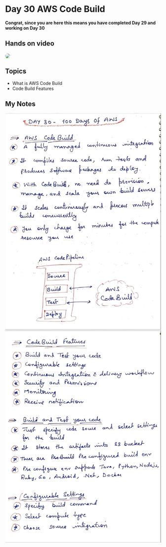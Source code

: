 # Day 30 AWS Code Build

**Congrat, since you are here this means you have completed Day 29 and working on Day 30**

## Hands on video
<a href="https://youtu.be/h-vNY9AeoNQ">
<img src="https://i3.ytimg.com/vi/h-vNY9AeoNQ/hqdefault.jpg" align="center" width="200" style="border-radius:40px" />
</a>

## Topics
  - What is AWS Code Build
  - Code Build Features

## My Notes
  ![1](./images/b94ea7417bfbe5656469155a59ce0ee873612920.jpeg)
  ![2](./images/d5cec5965471dc8fb8dc2b6943097d42bb86d494.jpeg)

  
